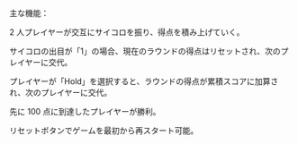 主な機能：

2 人プレイヤーが交互にサイコロを振り、得点を積み上げていく。

サイコロの出目が「1」の場合、現在のラウンドの得点はリセットされ、次のプレイヤーに交代。

プレイヤーが「Hold」を選択すると、ラウンドの得点が累積スコアに加算され、次のプレイヤーに交代。

先に 100 点に到達したプレイヤーが勝利。

リセットボタンでゲームを最初から再スタート可能。
